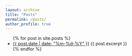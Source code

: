 ```yaml
---
layout: archive
title: "Posts"
permalink: /posts/
author_profile: true
---
```


<ul>
  {% for post in site.posts %}
    <li>
      <a href="{{ post.url }}">{{ post.date | date: "%m-%d-%Y" }}</a>
      {{ post.excerpt }}
    </li>
  {% endfor %}
</ul>

